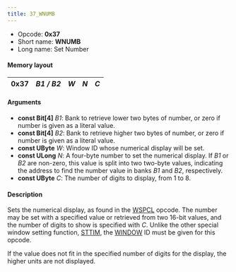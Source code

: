 ```yaml
---
title: 37_WNUMB
---
```


- Opcode: **0x37**
- Short name: **WNUMB**
- Long name: Set Number

#### Memory layout

| 0x37 | *B1 / B2* | *W* | *N* | *C* |
|------|-----------|-----|-----|-----|

#### Arguments

- **const Bit\[4\]** *B1*: Bank to retrieve lower two bytes of number, or zero if number is given as a literal value.
- **const Bit\[4\]** *B2*: Bank to retrieve higher two bytes of number, or zero if number is given as a literal value.
- **const UByte** *W*: Window ID whose numerical display will be set.
- **const ULong** *N*: A four-byte number to set the numerical display. If *B1* or *B2* are non-zero, this value is split into two two-byte values, indicating the address to find the number value in banks *B1* and *B2*, respectively.
- **const UByte** *C*: The number of digits to display, from 1 to 8.

#### Description

Sets the numerical display, as found in the [WSPCL](FF7/Field/Script/Opcodes/36_WSPCL "wikilink") opcode. The number may be set with a specified value or retrieved from two 16-bit values, and the number of digits to show is specified with *C*. Unlike the other special window setting function, [STTIM](FF7/Field/Script/Opcodes/38_STTIM "wikilink"), the [WINDOW](50_WINDOW) ID must be given for this opcode.

If the value does not fit in the specified number of digits for the display, the higher units are not displayed.
